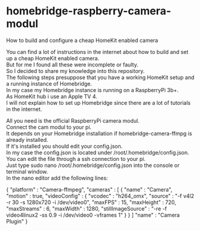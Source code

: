 # homebridge-raspberry-camera-modul
How to build and configure a cheap HomeKit enabled camera  

You can find a lot of instructions in the internet about how to build and set up a cheap HomeKit enabled camera.  
But for me I found all these were incomplete or faulty.  
So I decided to share my knowledge into this repository.  
The following steps presuppose that you have a working HomeKit setup and a running instance of Homebridge.  
In my case my Homebridge instance is running on a RaspberryPi 3b+.  
As HomeKit hub i use an Apple TV 4.  
I will not explain how to set up Homebridge since there are a lot of tutorials in the internet.  

All you need is the official RaspberryPi camera modul.  
Connect the cam modul to your pi.  
It depends on your Homebridge installation if homebridge-camera-ffmpg is already installed.  
If it's installed you should edit your config.json.  
In my case the config.json is located under /root/.homebridge/config.json.  
You can edit the file through a ssh connection to your pi.  
Just type sudo nano /root/.homebridge/config.json into the console or terminal window.  
In the nano editor add the following lines:  

{
  "platform" : "Camera-ffmpeg",
  "cameras" : [
    {
      "name" : "Camera",
      "motion" : true,
      "videoConfig" : {
        "vcodec" : "h264_omx",
        "source" : "-f v4l2 -r 30 -s 1280x720 -i /dev/video0",
        "maxFPS" : 15,
        "maxHeight" : 720,
        "maxStreams" : 6,
        "maxWidth" : 1280,
        "stillImageSource" : "-re -f video4linux2 -ss 0.9 -i /dev/video0 -vframes 1"
      }
    }
  ]
  "name" : "Camera Plugin"
}

